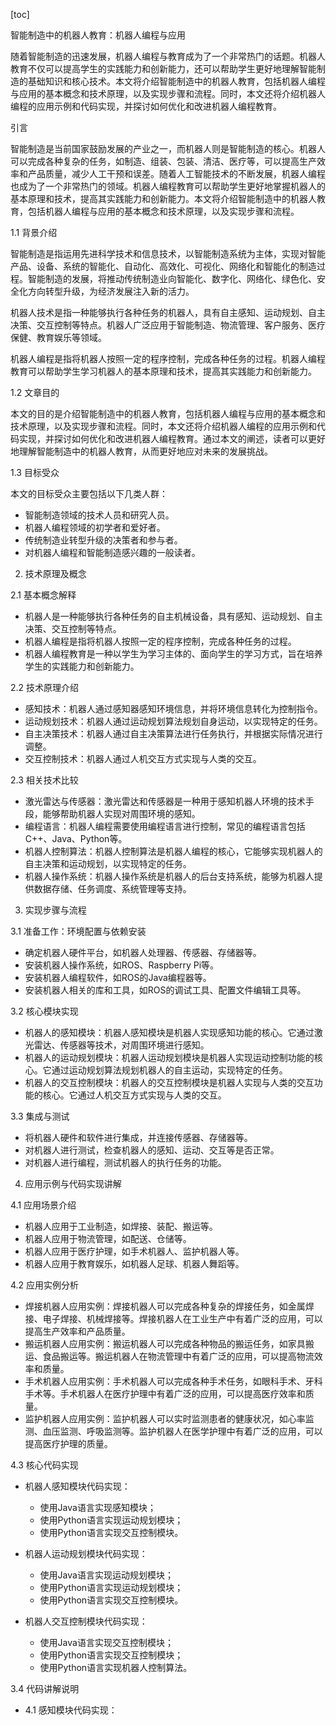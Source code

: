
[toc]                    
                
                
智能制造中的机器人教育：机器人编程与应用

随着智能制造的迅速发展，机器人编程与教育成为了一个非常热门的话题。机器人教育不仅可以提高学生的实践能力和创新能力，还可以帮助学生更好地理解智能制造的基础知识和核心技术。本文将介绍智能制造中的机器人教育，包括机器人编程与应用的基本概念和技术原理，以及实现步骤和流程。同时，本文还将介绍机器人编程的应用示例和代码实现，并探讨如何优化和改进机器人编程教育。

引言

智能制造是当前国家鼓励发展的产业之一，而机器人则是智能制造的核心。机器人可以完成各种复杂的任务，如制造、组装、包装、清洁、医疗等，可以提高生产效率和产品质量，减少人工干预和误差。随着人工智能技术的不断发展，机器人编程也成为了一个非常热门的领域。机器人编程教育可以帮助学生更好地掌握机器人的基本原理和技术，提高其实践能力和创新能力。本文将介绍智能制造中的机器人教育，包括机器人编程与应用的基本概念和技术原理，以及实现步骤和流程。

1.1 背景介绍

智能制造是指运用先进科学技术和信息技术，以智能制造系统为主体，实现对智能产品、设备、系统的智能化、自动化、高效化、可视化、网络化和智能化的制造过程。智能制造的发展，将推动传统制造业向智能化、数字化、网络化、绿色化、安全化方向转型升级，为经济发展注入新的活力。

机器人技术是指一种能够执行各种任务的机器人，具有自主感知、运动规划、自主决策、交互控制等特点。机器人广泛应用于智能制造、物流管理、客户服务、医疗保健、教育娱乐等领域。

机器人编程是指将机器人按照一定的程序控制，完成各种任务的过程。机器人编程教育可以帮助学生学习机器人的基本原理和技术，提高其实践能力和创新能力。

1.2 文章目的

本文的目的是介绍智能制造中的机器人教育，包括机器人编程与应用的基本概念和技术原理，以及实现步骤和流程。同时，本文还将介绍机器人编程的应用示例和代码实现，并探讨如何优化和改进机器人编程教育。通过本文的阐述，读者可以更好地理解智能制造中的机器人教育，从而更好地应对未来的发展挑战。

1.3 目标受众

本文的目标受众主要包括以下几类人群：

- 智能制造领域的技术人员和研究人员。
- 机器人编程领域的初学者和爱好者。
- 传统制造业转型升级的决策者和参与者。
- 对机器人编程和智能制造感兴趣的一般读者。

2. 技术原理及概念

2.1 基本概念解释

- 机器人是一种能够执行各种任务的自主机械设备，具有感知、运动规划、自主决策、交互控制等特点。
- 机器人编程是指将机器人按照一定的程序控制，完成各种任务的过程。
- 机器人编程教育是一种以学生为学习主体的、面向学生的学习方式，旨在培养学生的实践能力和创新能力。

2.2 技术原理介绍

- 感知技术：机器人通过感知器感知环境信息，并将环境信息转化为控制指令。
- 运动规划技术：机器人通过运动规划算法规划自身运动，以实现特定的任务。
- 自主决策技术：机器人通过自主决策算法进行任务执行，并根据实际情况进行调整。
- 交互控制技术：机器人通过人机交互方式实现与人类的交互。

2.3 相关技术比较

- 激光雷达与传感器：激光雷达和传感器是一种用于感知机器人环境的技术手段，能够帮助机器人实现对周围环境的感知。
- 编程语言：机器人编程需要使用编程语言进行控制，常见的编程语言包括C++、Java、Python等。
- 机器人控制算法：机器人控制算法是机器人编程的核心，它能够实现机器人的自主决策和运动规划，以实现特定的任务。
- 机器人操作系统：机器人操作系统是机器人的后台支持系统，能够为机器人提供数据存储、任务调度、系统管理等支持。

3. 实现步骤与流程

3.1 准备工作：环境配置与依赖安装

- 确定机器人硬件平台，如机器人处理器、传感器、存储器等。
- 安装机器人操作系统，如ROS、Raspberry Pi等。
- 安装机器人编程软件，如ROS的Java编程器等。
- 安装机器人相关的库和工具，如ROS的调试工具、配置文件编辑工具等。

3.2 核心模块实现

- 机器人的感知模块：机器人感知模块是机器人实现感知功能的核心。它通过激光雷达、传感器等技术，对周围环境进行感知。
- 机器人的运动规划模块：机器人运动规划模块是机器人实现运动控制功能的核心。它通过运动规划算法规划机器人的自主运动，实现特定的任务。
- 机器人的交互控制模块：机器人的交互控制模块是机器人实现与人类的交互功能的核心。它通过人机交互方式实现与人类的交互。

3.3 集成与测试

- 将机器人硬件和软件进行集成，并连接传感器、存储器等。
- 对机器人进行测试，检查机器人的感知、运动、交互等是否正常。
- 对机器人进行编程，测试机器人的执行任务的功能。

4. 应用示例与代码实现讲解

4.1 应用场景介绍

- 机器人应用于工业制造，如焊接、装配、搬运等。
- 机器人应用于物流管理，如配送、仓储等。
- 机器人应用于医疗护理，如手术机器人、监护机器人等。
- 机器人应用于教育娱乐，如机器人足球、机器人舞蹈等。

4.2 应用实例分析

- 焊接机器人应用实例：焊接机器人可以完成各种复杂的焊接任务，如金属焊接、电子焊接、机械焊接等。焊接机器人在工业生产中有着广泛的应用，可以提高生产效率和产品质量。
- 搬运机器人应用实例：搬运机器人可以完成各种物品的搬运任务，如家具搬运、食品搬运等。搬运机器人在物流管理中有着广泛的应用，可以提高物流效率和质量。
- 手术机器人应用实例：手术机器人可以完成各种手术任务，如眼科手术、牙科手术等。手术机器人在医疗护理中有着广泛的应用，可以提高医疗效率和质量。
- 监护机器人应用实例：监护机器人可以实时监测患者的健康状况，如心率监测、血压监测、呼吸监测等。监护机器人在医学护理中有着广泛的应用，可以提高医疗护理的质量。

4.3 核心代码实现

- 机器人感知模块代码实现：
    - 使用Java语言实现感知模块；
    - 使用Python语言实现运动规划模块；
    - 使用Python语言实现交互控制模块。

- 机器人运动规划模块代码实现：
    - 使用Java语言实现运动规划模块；
    - 使用Python语言实现运动规划模块；
    - 使用Python语言实现交互控制模块。

- 机器人交互控制模块代码实现：
    - 使用Java语言实现交互控制模块；
    - 使用Python语言实现交互控制模块；
    - 使用Python语言实现机器人控制算法。

3.4 代码讲解说明

- 4.1 感知模块代码实现：


